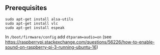 ## Prerequisites

```
sudo apt-get install alsa-utils
sudo apt-get install vlc
sudo apt-get install espeak
```

In `/boot/firmware/config` add `dtparam=audio=on` (see https://raspberrypi.stackexchange.com/questions/56226/how-to-enable-sound-on-raspberry-pi-3-running-ubuntu-16)
